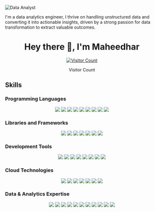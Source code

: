 <p align="center">
  
![Data Analyst](https://camo.githubusercontent.com/fbf24ea9d3eb1c62b1d9a7b93ea7c5608fd6d7bfc4f5d90a8d99adb2ea3429d4/68747470733a2f2f6d656469612e6c6963646e2e636f6d2f646d732f696d6167652f4334443132415145536a37322d733567454b672f61727469636c652d636f7665725f696d6167652d736872696e6b5f3630305f323030302f302f313632363735333836373131303f653d3231343734383336343726763d6265746126743d4b6637594175775a74794347594c4e63682d4d676335654f432d376837754c5f646e424149677341465251)

I'm a data analytics engineer, I thrive on handling unstructured data and converting it into actionable insights, driven by a strong passion for data transformation to extract valuable outcomes.

  <h1 align="center">Hey there 👋, I'm Maheedhar</h1>
</p>



<p align="center"> 
  <a href="https://profile-counter.glitch.me/Maheedhar325/count.svg">
    <img src="https://profile-counter.glitch.me/Maheedhar325/count.svg" alt="Visitor Count">
  </a>
  <p align="center">Visitor Count</p>
</p>



## Skills

### Programming Languages
<div align="center">
  <img src="https://img.shields.io/badge/Python-%2314354C.svg?&style=for-the-badge&logo=python&logoColor=white"/>
  <img src="https://img.shields.io/badge/SQL-%2300f.svg?&style=for-the-badge&logo=sql&logoColor=white"/>
  <img src="https://img.shields.io/badge/JavaScript-%23323330.svg?&style=for-the-badge&logo=javascript&logoColor=%23F7DF1E"/>
  <img src="https://img.shields.io/badge/PySpark-%2314354C.svg?&style=for-the-badge&logo=apache-spark&logoColor=white"/>
  <img src="https://img.shields.io/badge/Spark_SQL-%2314354C.svg?&style=for-the-badge&logo=apache-spark&logoColor=white"/>
  <img src="https://img.shields.io/badge/VBA-%2314354C.svg?&style=for-the-badge&logo=microsoft-excel&logoColor=white"/>
  <img src="https://img.shields.io/badge/Bicep-%2314354C.svg?&style=for-the-badge&logo=microsoft&logoColor=white"/>
  <img src="https://img.shields.io/badge/C++-%2314354C.svg?&style=for-the-badge&logo=c%2B%2B&logoColor=white"/>
  <img src="https://img.shields.io/badge/PL_SQL-%2314354C.svg?&style=for-the-badge&logo=oracle&logoColor=white"/>
</div>

### Libraries and Frameworks
<div align="center">
  <img src="https://img.shields.io/badge/Pandas-%2314354C.svg?&style=for-the-badge&logo=pandas&logoColor=white"/>
  <img src="https://img.shields.io/badge/React-%2320232a.svg?&style=for-the-badge&logo=react&logoColor=%2361DAFB"/>
  <img src="https://img.shields.io/badge/Redux-%2314354C.svg?&style=for-the-badge&logo=redux&logoColor=white"/>
  <img src="https://img.shields.io/badge/Material_UI-%2314354C.svg?&style=for-the-badge&logo=material-ui&logoColor=white"/>
  <img src="https://img.shields.io/badge/Scikit_learn-%2314354C.svg?&style=for-the-badge&logo=scikit-learn&logoColor=white"/>
  <img src="https://img.shields.io/badge/Node.js-%2343853D.svg?&style=for-the-badge&logo=node.js&logoColor=white"/>
  <img src="https://img.shields.io/badge/Apache_Airflow-%2314354C.svg?&style=for-the-badge&logo=apache-airflow&logoColor=white"/>
</div>

### Development Tools
<div align="center">
  <img src="https://img.shields.io/badge/PowerBI-%2314354C.svg?&style=for-the-badge&logo=power-bi&logoColor=white"/>
  <img src="https://img.shields.io/badge/REST_API-%2314354C.svg?&style=for-the-badge&logo=rest-api&logoColor=white"/>
  <img src="https://img.shields.io/badge/Confluence-%2314354C.svg?&style=for-the-badge&logo=confluence&logoColor=white"/>
  <img src="https://img.shields.io/badge/Gitlab-%2314354C.svg?&style=for-the-badge&logo=gitlab&logoColor=white"/>
  <img src="https://img.shields.io/badge/Docker-%2314354C.svg?&style=for-the-badge&logo=docker&logoColor=white"/>
  <img src="https://img.shields.io/badge/SQL_Server-%2314354C.svg?&style=for-the-badge&logo=microsoft-sql-server&logoColor=white"/>
  <img src="https://img.shields.io/badge/Git-%2314354C.svg?&style=for-the-badge&logo=git&logoColor=white"/>
  <img src="https://img.shields.io/badge/MS_Excel-%2314354C.svg?&style=for-the-badge&logo=microsoft-excel&logoColor=white"/>
</div>

### Cloud Technologies
<div align="center">
  <img src="https://img.shields.io/badge/Azure-%230072C6.svg?&style=for-the-badge&logo=microsoft-azure&logoColor=white"/>
  <img src="https://img.shields.io/badge/AWS-%23FF9900.svg?&style=for-the-badge&logo=amazon-aws&logoColor=white"/>
  <img src="https://img.shields.io/badge/Data_Factory-%2314354C.svg?&style=for-the-badge&logo=microsoft&logoColor=white"/>
  <img src="https://img.shields.io/badge/Databricks-%2314354C.svg?&style=for-the-badge&logo=databricks&logoColor=white"/>
  <img src="https://img.shields.io/badge/Synapse-%2314354C.svg?&style=for-the-badge&logo=microsoft&logoColor=white"/>
  <img src="https://img.shields.io/badge/Azure_DevOps-%230072C6.svg?&style=for-the-badge&logo=azure-devops&logoColor=white"/>
  <img src="https://img.shields.io/badge/Dell_Boomi-%2314354C.svg?&style=for-the-badge&logo=dell&logoColor=white"/>
</div>

### Data & Analytics Expertise
<div align="center">
  <img src="https://img.shields.io/badge/ETL-%2314354C.svg?&style=for-the-badge&logo=etl&logoColor=white"/>
  <img src="https://img.shields.io/badge/Data_Lake-%2314354C.svg?&style=for-the-badge&logo=data-lake&logoColor=white"/>
  <img src="https://img.shields.io/badge/Lakehouse-%2314354C.svg?&style=for-the-badge&logo=lakehouse&logoColor=white"/>
  <img src="https://img.shields.io/badge/Data_Visualization-%2314354C.svg?&style=for-the-badge&logo=data-visualization&logoColor=white"/>
  <img src="https://img.shields.io/badge/SSIS-%2314354C.svg?&style=for-the-badge&logo=ssis&logoColor=white"/>
  <img src="https://img.shields.io/badge/Visio-%2314354C.svg?&style=for-the-badge&logo=visio&logoColor=white"/>
  <img src="https://img.shields.io/badge/Data_Integration-%2314354C.svg?&style=for-the-badge&logo=data-integration&logoColor=white"/>
  <img src="https://img.shields.io/badge/DBMS-%2314354C.svg?&style=for-the-badge&logo=dbms&logoColor=white"/>
  <img src="https://img.shields.io/badge/Data_Analysis-%2314354C.svg?&style=for-the-badge&logo=data-analysis&logoColor=white"/>
  <img src="https://img.shields.io/badge/Data_Modeling-%2314354C.svg?&style=for-the-badge&logo=data-modeling&logoColor=white"/>
  <img src="https://img.shields.io/badge/Machine_Learning-%2314354C.svg?&style=for-the-badge&logo=machine-learning&logoColor=white"/>
</div>
